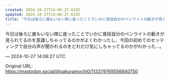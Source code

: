 ```yaml
---
created: 2024-10-27T14:06:27.619Z
updated: 2024-10-27T14:06:27.619Z
title: "今日は後ろに誰もいない席に座ったことでいかに普段自分のペンライトの動きが見られて[...]"
---
```


<p>今日は後ろに誰もいない席に座ったことでいかに普段自分のペンライトの動きが見られてるのを意識しちゃってるのかがよくわかったし、今回の初めてのセッティングで自分の声が聞かれるのをどれだけ気にしちゃってるのかがわかった…。</p>

&mdash; 2024-10-27 14:06:27 UTC

Original URL: https://mastodon.social/@sakuramochi0/113379769556840750

